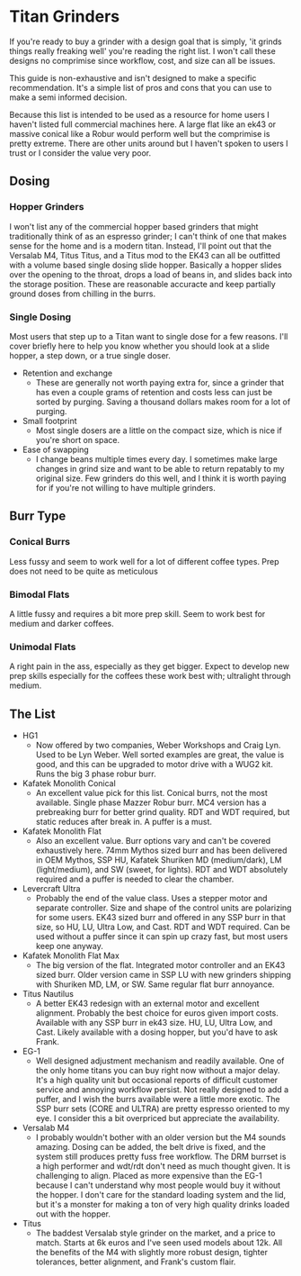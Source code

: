 # Titan Grinders
If you're ready to buy a grinder with a design goal that is simply, 'it grinds things really freaking well' you're reading the right list. I won't call these designs no comprimise since workflow, cost, and size can all be issues. 

This guide is non-exhaustive and isn't designed to make a specific recommendation. It's a simple list of pros and cons that you can use to make a semi informed decision. 

Because this list is intended to be used as a resource for home users I haven't listed full commercial machines here. A large flat like an ek43 or massive conical like a Robur would perform well but the comprimise is pretty extreme. There are other units around but I haven't spoken to users I trust or I consider the value very poor.

## Dosing
### Hopper Grinders
I won't list any of the commercial hopper based grinders that might traditionally think of as an espresso grinder; I can't think of one that makes sense for the home and is a modern titan. Instead, I'll point out that the Versalab M4, Titus Titus, and a Titus mod to the EK43 can all be outfitted with a volume based single dosing slide hopper. Basically a hopper slides over the opening to the throat, drops a load of beans in, and slides back into the storage position. These are reasonable accuracte and keep partially ground doses from chilling in the burrs.

### Single Dosing 
Most users that step up to a Titan want to single dose for a few reasons. I'll cover briefly here to help you know whether you should look at a slide hopper, a step down, or a true single doser.

* Retention and exchange
   * These are generally not worth paying extra for, since a grinder that has even a couple grams of retention and costs less can just be sorted by purging. Saving a thousand dollars makes room for a lot of purging.
* Small footprint
   * Most single dosers are a little on the compact size, which is nice if you're short on space.
* Ease of swapping
   * I change beans multiple times every day. I sometimes make large changes in grind size and want to be able to return repatably to my original size. Few grinders do this well, and I think it is worth paying for if you're not willing to have multiple grinders.

## Burr Type
### Conical Burrs
Less fussy and seem to work well for a lot of different coffee types. Prep does not need to be quite as meticulous
### Bimodal Flats
A little fussy and requires a bit more prep skill. Seem to work best for medium and darker coffees.
### Unimodal Flats
A right pain in the ass, especially as they get bigger. Expect to develop new prep skills especially for the coffees these work best with; ultralight through medium.

## The List

* HG1
   * Now offered by two companies, Weber Workshops and Craig Lyn. Used to be Lyn Weber. Well sorted examples are great, the value is good, and this can be upgraded to motor drive with a WUG2 kit. Runs the big 3 phase robur burr.
* Kafatek Monolith Conical
   * An excellent value pick for this list. Conical burrs, not the most available. Single phase Mazzer Robur burr. MC4 version has a prebreaking burr for better grind quality. RDT and WDT required, but static reduces after break in. A puffer is a must.
* Kafatek Monolith Flat 
   * Also an excellent value. Burr options vary and can't be covered exhaustively here. 74mm Mythos sized burr and has been delivered in OEM Mythos, SSP HU, Kafatek Shuriken MD (medium/dark), LM (light/medium), and SW (sweet, for lights). RDT and WDT absolutely required and a puffer is needed to clear the chamber.
* Levercraft Ultra
   * Probably the end of the value class. Uses a stepper motor and separate controller. Size and shape of the control units are polarizing for some users. EK43 sized burr and offered in any SSP burr in that size, so HU, LU, Ultra Low, and Cast. RDT and WDT required. Can be used without a puffer since it can spin up crazy fast, but most users keep one anyway.
* Kafatek Monolith Flat Max
   * The big version of the flat. Integrated motor controller and an EK43 sized burr. Older version came in SSP LU with new grinders shipping with Shuriken MD, LM, or SW. Same regular flat burr annoyance.
* Titus Nautilus
   * A better EK43 redesign with an external motor and excellent alignment. Probably the best choice for euros given import costs. Available with any SSP burr in ek43 size. HU, LU, Ultra Low, and Cast. Likely available with a dosing hopper, but you'd have to ask Frank.
* EG-1
   * Well designed adjustment mechanism and readily available. One of the only home titans you can buy right now without a major delay. It's a high quality unit but occasional reports of difficult customer service and annoying workflow persist. Not really designed to add a puffer, and I wish the burrs available were a little more exotic. The SSP burr sets (CORE and ULTRA) are pretty espresso oriented to my eye. I consider this a bit overpriced but appreciate the availability.
* Versalab M4
   * I probably wouldn't bother with an older version but the M4 sounds amazing. Dosing can be added, the belt drive is fixed, and the system still produces pretty fuss free workflow. The DRM burrset is a high performer and wdt/rdt don't need as much thought given. It is challenging to align. Placed as more expensive than the EG-1 because I can't understand why most people would buy it without the hopper. I don't care for the standard loading system and the lid, but it's a monster for making a ton of very high quality drinks loaded out with the hopper.
* Titus
   * The baddest Versalab style grinder on the market, and a price to match. Starts at 6k euros and I've seen used models about 12k. All the benefits of the M4 with slightly more robust design, tighter tolerances, better alignment, and Frank's custom flair.

